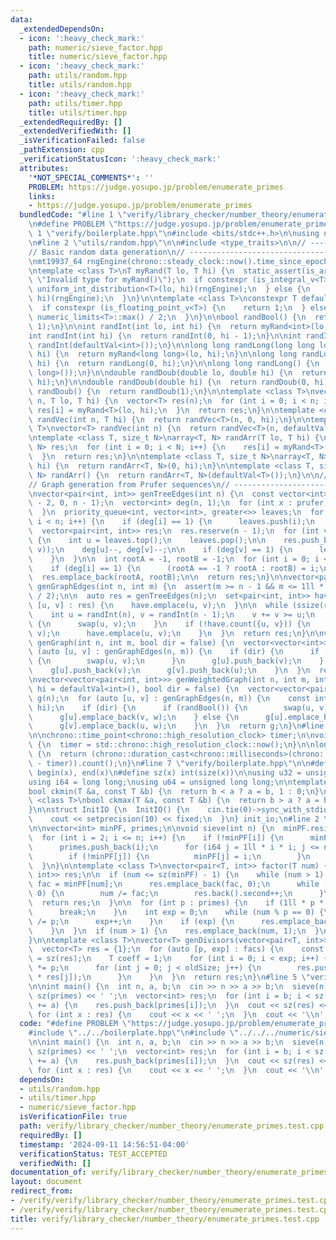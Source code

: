 ```yaml
---
data:
  _extendedDependsOn:
  - icon: ':heavy_check_mark:'
    path: numeric/sieve_factor.hpp
    title: numeric/sieve_factor.hpp
  - icon: ':heavy_check_mark:'
    path: utils/random.hpp
    title: utils/random.hpp
  - icon: ':heavy_check_mark:'
    path: utils/timer.hpp
    title: utils/timer.hpp
  _extendedRequiredBy: []
  _extendedVerifiedWith: []
  _isVerificationFailed: false
  _pathExtension: cpp
  _verificationStatusIcon: ':heavy_check_mark:'
  attributes:
    '*NOT_SPECIAL_COMMENTS*': ''
    PROBLEM: https://judge.yosupo.jp/problem/enumerate_primes
    links:
    - https://judge.yosupo.jp/problem/enumerate_primes
  bundledCode: "#line 1 \"verify/library_checker/number_theory/enumerate_primes.test.cpp\"\
    \n#define PROBLEM \"https://judge.yosupo.jp/problem/enumerate_primes\"\n\n#line\
    \ 1 \"verify/boilerplate.hpp\"\n#include <bits/stdc++.h>\n\nusing namespace std;\n\
    \n#line 2 \"utils/random.hpp\"\n\n#include <type_traits>\n\n// ----------------------------------------------------\n\
    // Basic random data generation\n// ----------------------------------------------------\n\
    \nmt19937_64 rngEngine(chrono::steady_clock::now().time_since_epoch().count());\n\
    \ntemplate <class T>\nT myRand(T lo, T hi) {\n  static_assert(is_arithmetic_v<T>,\
    \ \"Invalid type for myRand()\");\n  if constexpr (is_integral_v<T>) {\n    return\
    \ uniform_int_distribution<T>(lo, hi)(rngEngine);\n  } else {\n    return uniform_real_distribution<T>(lo,\
    \ hi)(rngEngine);\n  }\n}\n\ntemplate <class T>\nconstexpr T defaultVal() {\n\
    \  if constexpr (is_floating_point_v<T>) {\n    return 1;\n  } else {\n    return\
    \ numeric_limits<T>::max() / 2;\n  }\n}\n\nbool randBool() {\n  return myRand<int>(0,\
    \ 1);\n}\n\nint randInt(int lo, int hi) {\n  return myRand<int>(lo, hi);\n}\n\n\
    int randInt(int hi) {\n  return randInt(0, hi - 1);\n}\n\nint randInt() {\n  return\
    \ randInt(defaultVal<int>());\n}\n\nlong long randLong(long long lo, long long\
    \ hi) {\n  return myRand<long long>(lo, hi);\n}\n\nlong long randLong(long long\
    \ hi) {\n  return randLong(0, hi);\n}\n\nlong long randLong() {\n  return randLong(defaultVal<long\
    \ long>());\n}\n\ndouble randDoub(double lo, double hi) {\n  return myRand<double>(lo,\
    \ hi);\n}\n\ndouble randDoub(double hi) {\n  return randDoub(0, hi);\n}\n\ndouble\
    \ randDoub() {\n  return randDoub(1);\n}\n\ntemplate <class T>\nvector<T> randVec(int\
    \ n, T lo, T hi) {\n  vector<T> res(n);\n  for (int i = 0; i < n; i++) {\n   \
    \ res[i] = myRand<T>(lo, hi);\n  }\n  return res;\n}\n\ntemplate <class T>\nvector<T>\
    \ randVec(int n, T hi) {\n  return randVec<T>(n, 0, hi);\n}\n\ntemplate <class\
    \ T>\nvector<T> randVec(int n) {\n  return randVec<T>(n, defaultVal<T>());\n}\n\
    \ntemplate <class T, size_t N>\narray<T, N> randArr(T lo, T hi) {\n  array<T,\
    \ N> res;\n  for (int i = 0; i < N; i++) {\n    res[i] = myRand<T>(lo, hi);\n\
    \  }\n  return res;\n}\n\ntemplate <class T, size_t N>\narray<T, N> randArr(T\
    \ hi) {\n  return randArr<T, N>(0, hi);\n}\n\ntemplate <class T, size_t N>\narray<T,\
    \ N> randArr() {\n  return randArr<T, N>(defaultVal<T>());\n}\n\n// ----------------------------------------------------\n\
    // Graph generation from Prufer sequences\n// ----------------------------------------------------\n\
    \nvector<pair<int, int>> genTreeEdges(int n) {\n  const vector<int> prufer = randVec(n\
    \ - 2, 0, n - 1);\n  vector<int> deg(n, 1);\n  for (int x : prufer) {\n    deg[x]++;\n\
    \  }\n  priority_queue<int, vector<int>, greater<>> leaves;\n  for (int i = 0;\
    \ i < n; i++) {\n    if (deg[i] == 1) {\n      leaves.push(i);\n    }\n  }\n\n\
    \  vector<pair<int, int>> res;\n  res.reserve(n - 1);\n  for (int v : prufer)\
    \ {\n    int u = leaves.top();\n    leaves.pop();\n\n    res.push_back(minmax(u,\
    \ v));\n    deg[u]--, deg[v]--;\n\n    if (deg[v] == 1) {\n      leaves.push(v);\n\
    \    }\n  }\n\n  int rootA = -1, rootB = -1;\n  for (int i = 0; i < n; i++) {\n\
    \    if (deg[i] == 1) {\n      (rootA == -1 ? rootA : rootB) = i;\n    }\n  }\n\
    \  res.emplace_back(rootA, rootB);\n\n  return res;\n}\n\nvector<pair<int, int>>\
    \ genGraphEdges(int n, int m) {\n  assert(m >= n - 1 && m <= 1ll * n * (n - 1)\
    \ / 2);\n\n  auto res = genTreeEdges(n);\n  set<pair<int, int>> have;\n  for (auto\
    \ [u, v] : res) {\n    have.emplace(u, v);\n  }\n\n  while (ssize(res) < m) {\n\
    \    int u = randInt(n), v = randInt(n - 1);\n    v += v >= u;\n    if (u > v)\
    \ {\n      swap(u, v);\n    }\n    if (!have.count({u, v})) {\n      res.emplace_back(u,\
    \ v);\n      have.emplace(u, v);\n    }\n  }\n  return res;\n}\n\nvector<vector<int>>\
    \ genGraph(int n, int m, bool dir = false) {\n  vector<vector<int>> g(n);\n  for\
    \ (auto [u, v] : genGraphEdges(n, m)) {\n    if (dir) {\n      if (randBool())\
    \ {\n        swap(u, v);\n      }\n      g[u].push_back(v);\n    } else {\n  \
    \    g[u].push_back(v);\n      g[v].push_back(u);\n    }\n  }\n  return g;\n}\n\
    \nvector<vector<pair<int, int>>> genWeightedGraph(int n, int m, int lo = 1, int\
    \ hi = defaultVal<int>(), bool dir = false) {\n  vector<vector<pair<int, int>>>\
    \ g(n);\n  for (auto [u, v] : genGraphEdges(n, m)) {\n    const int w = randInt(lo,\
    \ hi);\n    if (dir) {\n      if (randBool()) {\n        swap(u, v);\n      }\n\
    \      g[u].emplace_back(v, w);\n    } else {\n      g[u].emplace_back(v, w);\n\
    \      g[v].emplace_back(u, w);\n    }\n  }\n  return g;\n}\n#line 2 \"utils/timer.hpp\"\
    \n\nchrono::time_point<chrono::high_resolution_clock> timer;\n\nvoid startTimer()\
    \ {\n  timer = std::chrono::high_resolution_clock::now();\n}\n\nlong long elapsed()\
    \ {\n  return (chrono::duration_cast<chrono::milliseconds>(chrono::high_resolution_clock::now()\
    \ - timer)).count();\n}\n#line 7 \"verify/boilerplate.hpp\"\n\n#define all(x)\
    \ begin(x), end(x)\n#define sz(x) int(size(x))\n\nusing u32 = unsigned int;\n\
    using i64 = long long;\nusing u64 = unsigned long long;\n\ntemplate <class T>\n\
    bool ckmin(T &a, const T &b) {\n  return b < a ? a = b, 1 : 0;\n}\n\ntemplate\
    \ <class T>\nbool ckmax(T &a, const T &b) {\n  return b > a ? a = b, 1 : 0;\n\
    }\n\nstruct InitIO {\n  InitIO() {\n    cin.tie(0)->sync_with_stdio(0);\n    cin.exceptions(cin.failbit);\n\
    \    cout << setprecision(10) << fixed;\n  }\n} init_io;\n#line 2 \"numeric/sieve_factor.hpp\"\
    \n\nvector<int> minPF, primes;\n\nvoid sieve(int n) {\n  minPF.resize(n + 1);\n\
    \  for (int i = 2; i <= n; i++) {\n    if (!minPF[i]) {\n      minPF[i] = i;\n\
    \      primes.push_back(i);\n      for (i64 j = 1ll * i * i; j <= n; j += i) {\n\
    \        if (!minPF[j]) {\n          minPF[j] = i;\n        }\n      }\n    }\n\
    \  }\n}\n\ntemplate <class T>\nvector<pair<T, int>> factor(T num) {\n  vector<pair<T,\
    \ int>> res;\n\n  if (num <= sz(minPF) - 1) {\n    while (num > 1) {\n      int\
    \ fac = minPF[num];\n      res.emplace_back(fac, 0);\n      while (num % fac ==\
    \ 0) {\n        num /= fac;\n        res.back().second++;\n      }\n    }\n  \
    \  return res;\n  }\n\n  for (int p : primes) {\n    if (1ll * p * p > num) {\n\
    \      break;\n    }\n    int exp = 0;\n    while (num % p == 0) {\n      num\
    \ /= p;\n      exp++;\n    }\n    if (exp) {\n      res.emplace_back(p, exp);\n\
    \    }\n  }\n  if (num > 1) {\n    res.emplace_back(num, 1);\n  }\n  return res;\n\
    }\n\ntemplate <class T>\nvector<T> genDivisors(vector<pair<T, int>> facs) {\n\
    \  vector<T> res = {1};\n  for (auto [p, exp] : facs) {\n    const int oldSize\
    \ = sz(res);\n    T coeff = 1;\n    for (int i = 0; i < exp; i++) {\n      coeff\
    \ *= p;\n      for (int j = 0; j < oldSize; j++) {\n        res.push_back(coeff\
    \ * res[j]);\n      }\n    }\n  }\n  return res;\n}\n#line 5 \"verify/library_checker/number_theory/enumerate_primes.test.cpp\"\
    \n\nint main() {\n  int n, a, b;\n  cin >> n >> a >> b;\n  sieve(n);\n  cout <<\
    \ sz(primes) << ' ';\n  vector<int> res;\n  for (int i = b; i < sz(primes); i\
    \ += a) {\n    res.push_back(primes[i]);\n  }\n  cout << sz(res) << '\\n';\n \
    \ for (int x : res) {\n    cout << x << ' ';\n  }\n  cout << '\\n';\n}\n"
  code: "#define PROBLEM \"https://judge.yosupo.jp/problem/enumerate_primes\"\n\n\
    #include \"../../boilerplate.hpp\"\n#include \"../../../numeric/sieve_factor.hpp\"\
    \n\nint main() {\n  int n, a, b;\n  cin >> n >> a >> b;\n  sieve(n);\n  cout <<\
    \ sz(primes) << ' ';\n  vector<int> res;\n  for (int i = b; i < sz(primes); i\
    \ += a) {\n    res.push_back(primes[i]);\n  }\n  cout << sz(res) << '\\n';\n \
    \ for (int x : res) {\n    cout << x << ' ';\n  }\n  cout << '\\n';\n}"
  dependsOn:
  - utils/random.hpp
  - utils/timer.hpp
  - numeric/sieve_factor.hpp
  isVerificationFile: true
  path: verify/library_checker/number_theory/enumerate_primes.test.cpp
  requiredBy: []
  timestamp: '2024-09-11 14:56:51-04:00'
  verificationStatus: TEST_ACCEPTED
  verifiedWith: []
documentation_of: verify/library_checker/number_theory/enumerate_primes.test.cpp
layout: document
redirect_from:
- /verify/verify/library_checker/number_theory/enumerate_primes.test.cpp
- /verify/verify/library_checker/number_theory/enumerate_primes.test.cpp.html
title: verify/library_checker/number_theory/enumerate_primes.test.cpp
---
```

